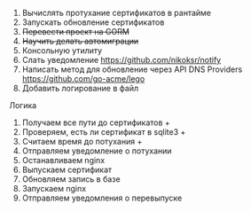 1. Вычислять протухание сертификатов в рантайме
2. Запускать обновление сертификатов
3. ~~Перевести проект на GORM~~
4. ~~Научить делать автомиграции~~
5. Консольную утилиту
6. Слать уведомление 
   https://github.com/nikoksr/notify
7. Написать метод для обновление через API DNS Providers
   https://github.com/go-acme/lego
8. Добавить логирование в файл











Логика
1. Получаем все пути до сертификатов + 
2. Проверяем, есть ли сертификат в sqlite3 + 
3. Считаем время до потухания +
4. Отправляем уведомление о потухании
5. Останавливаем nginx 
6. Выпускаем сертификат
7. Обновляем запись в базе
8. Запускаем nginx
9. Отправляем уведомления о перевыпуске
